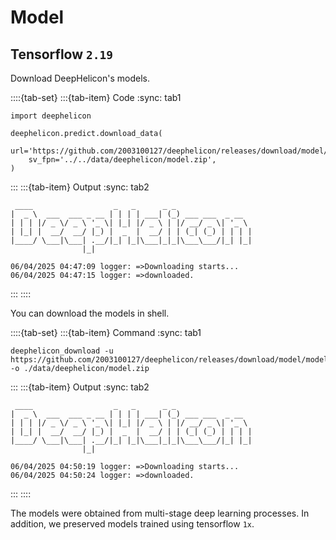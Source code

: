 # Model

## Tensorflow `2.19`
Download DeepHelicon's models.

::::{tab-set}
:::{tab-item} Code
:sync: tab1
```{code} python
import deephelicon

deephelicon.predict.download_data(
    url='https://github.com/2003100127/deephelicon/releases/download/model/model.zip',
    sv_fpn='../../data/deephelicon/model.zip',
)
```
:::
:::{tab-item} Output
:sync: tab2
```{code} python
 ____                  _   _      _ _                 
|  _ \  ___  ___ _ __ | | | | ___| (_) ___ ___  _ __  
| | | |/ _ \/ _ \ '_ \| |_| |/ _ \ | |/ __/ _ \| '_ \ 
| |_| |  __/  __/ |_) |  _  |  __/ | | (_| (_) | | | |
|____/ \___|\___| .__/|_| |_|\___|_|_|\___\___/|_| |_|
                |_|                                   

06/04/2025 04:47:09 logger: =>Downloading starts...
06/04/2025 04:47:15 logger: =>downloaded.
```
:::
::::

You can download the models in shell.

::::{tab-set}
:::{tab-item} Command
:sync: tab1
```{code} shell
deephelicon_download -u https://github.com/2003100127/deephelicon/releases/download/model/model.zip -o ./data/deephelicon/model.zip
```
:::
:::{tab-item} Output
:sync: tab2
```{code} python
 ____                  _   _      _ _
|  _ \  ___  ___ _ __ | | | | ___| (_) ___ ___  _ __
| | | |/ _ \/ _ \ '_ \| |_| |/ _ \ | |/ __/ _ \| '_ \
| |_| |  __/  __/ |_) |  _  |  __/ | | (_| (_) | | | |
|____/ \___|\___| .__/|_| |_|\___|_|_|\___\___/|_| |_|
                |_|

06/04/2025 04:50:19 logger: =>Downloading starts...
06/04/2025 04:50:24 logger: =>downloaded.
```
:::
::::

The models were obtained from multi-stage deep learning processes. In addition, we preserved models trained using tensorflow `1x`.